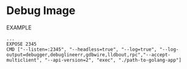 # Debug Image

EXAMPLE

```docker
...
EXPOSE 2345
CMD ["--listen=:2345", "--headless=true", "--log=true", "--log-output=debugger,debuglineerr,gdbwire,lldbout,rpc","--accept-multiclient", "--api-version=2", "exec", "./path-to-golang-app"]
```